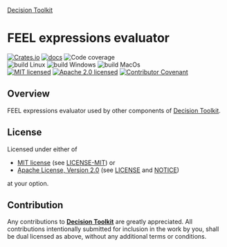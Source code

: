 [Decision Toolkit](https://crates.io/crates/dsntk)

# FEEL expressions evaluator

[![Crates.io][crates-badge]][crates-url]
[![docs][docs-badge]][docs-url]
![Code coverage][coverage-badge]<br/>
![build Linux][build-badge-linux]
![build Windows][build-badge-windows]
![build MacOs][build-badge-macos]<br/>
[![MIT licensed][mit-badge]][mit-license-url]
[![Apache 2.0 licensed][apache-badge]][apache-license-url]
[![Contributor Covenant][cc-badge]][cc-url]

[crates-badge]: https://img.shields.io/crates/v/dsntk-feel-evaluator.svg

[crates-url]: https://crates.io/crates/dsntk-feel-evaluator

[docs-badge]: https://docs.rs/dsntk-feel-evaluator/badge.svg

[docs-url]: https://docs.rs/dsntk-feel-evaluator

[coverage-badge]: https://img.shields.io/badge/Code%20coverage-100%25-green.svg

[build-badge-linux]: https://github.com/DecisionToolkit/dsntk-rs/actions/workflows/build-linux.yml/badge.svg

[build-badge-windows]: https://github.com/DecisionToolkit/dsntk-rs/actions/workflows/build-windows.yml/badge.svg

[build-badge-macos]: https://github.com/DecisionToolkit/dsntk-rs/actions/workflows/build-macos.yml/badge.svg

[mit-badge]: https://img.shields.io/badge/License-MIT-blue.svg

[mit-url]: https://opensource.org/licenses/MIT

[mit-license-url]: https://github.com/DecisionToolkit/dsntk-rs/blob/main/LICENSE-MIT

[apache-badge]: https://img.shields.io/badge/License-Apache%202.0-blue.svg

[apache-url]: https://www.apache.org/licenses/LICENSE-2.0

[apache-license-url]: https://github.com/DecisionToolkit/dsntk-rs/blob/main/LICENSE

[apache-notice-url]: https://github.com/DecisionToolkit/dsntk-rs/blob/main/NOTICE

[cc-badge]: https://img.shields.io/badge/Contributor%20Covenant-2.1-4baaaa.svg

[cc-url]: https://github.com/DecisionToolkit/dsntk-rs/blob/main/CODE_OF_CONDUCT.md

## Overview

FEEL expressions evaluator used by other components of [Decision Toolkit](https://crates.io/crates/dsntk).

## License

Licensed under either of

- [MIT license][mit-url] (see [LICENSE-MIT][mit-license-url]) or
- [Apache License, Version 2.0][apache-url] (see [LICENSE][apache-license-url] and [NOTICE][apache-notice-url])

at your option.

## Contribution

Any contributions to [**Decision Toolkit**](https://github.com/DecisionToolkit) are greatly appreciated.
All contributions intentionally submitted for inclusion in the work by you,
shall be dual licensed as above, without any additional terms or conditions.
